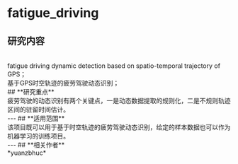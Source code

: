 # fatigue_driving
## **研究内容**
</br>
fatigue driving dynamic detection based on spatio-temporal trajectory of GPS；</br>基于GPS时空轨迹的疲劳驾驶动态识别；  
</br>
## **研究重点**
</br>
疲劳驾驶的动态识别有两个关键点，一是动态数据提取的规则化，二是不规则轨迹区间的驻留时间估计。  
</br>
--- 
## **适用范围**
</br>
该项目既可以用于基于时空轨迹的疲劳驾驶动态识别，给定的样本数据也可以作为机器学习的训练项目。
</br>
---
## **相关作者**
</br>
*yuanzbhuc*


